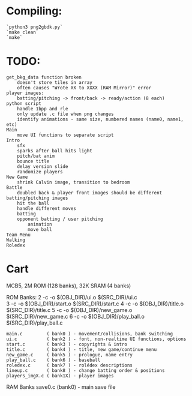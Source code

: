 # Compiling:
    `python3 png2gbdk.py`
    `make clean`
    `make`

# TODO:
    get_bkg_data function broken
        doesn't store tiles in array
        often causes "Wrote XX to XXXX (RAM Mirror)" error
    player images:
        batting/pitching -> front/back -> ready/action (8 each)
    python script
        handle 1bpp and rle
        only update .c file when png changes
        identify animations - same size, numbered names (name0, name1, etc)
    Main
        move UI functions to separate script
    Intro
        sfx
        sparks after ball hits light
        pitch/bat anim
        bounce title
        delay version slide
        randomize players
    New Game
        shrink Calvin image, transition to bedroom
    Battle
        doubled back & player front images should be different batting/pitching images
        hit the ball
        handle different moves
        batting             
        opponent batting / user pitching
            animation
            move ball
    Team Menu
    Walking
    Roledex

# Cart
MCB5, 2M ROM (128 banks), 32K SRAM (4 banks)

ROM Banks:
2 -c -o $(OBJ_DIR)/ui.o           $(SRC_DIR)/ui.c	
3 -c -o $(OBJ_DIR)/start.o        $(SRC_DIR)/start.c
4 -c -o $(OBJ_DIR)/title.o        $(SRC_DIR)/title.c
5 -c -o $(OBJ_DIR)/new_game.o     $(SRC_DIR)/new_game.c
6 -c -o $(OBJ_DIR)/play_ball.o    $(SRC_DIR)/play_ball.c

    main.c         ( bank0 ) - movement/collisions, bank switching
    ui.c           ( bank2 ) - font, non-realtime UI functions, options
    start.c        ( bank3 ) - copyrights & intro
    title.c        ( bank4 ) - title, new game/continue menu
    new_game.c     ( bank5 ) - prologue, name entry
    play_ball.c    ( bank6 ) - baseball
    roledex.c      ( bank7 ) - rolédex descriptions
    lineup.c       ( bank8 ) - change batting order & positions
    players_imgX.c ( bank1X) - player images

RAM Banks
    save0.c (bank0) - main save file